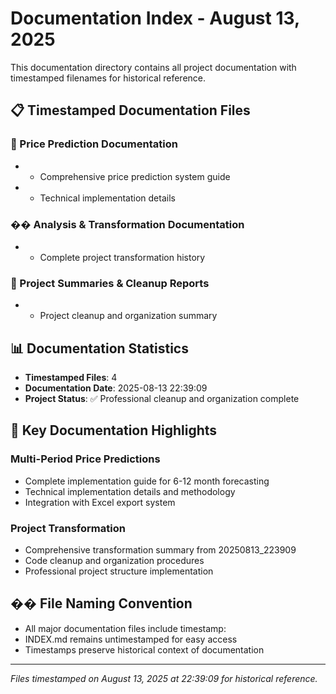 # Documentation Index - August 13, 2025

This documentation directory contains all project documentation with timestamped filenames for historical reference.

## 📋 Timestamped Documentation Files

### 🔮 Price Prediction Documentation
-  - Comprehensive price prediction system guide
-  - Technical implementation details

### �� Analysis & Transformation Documentation  
-  - Complete project transformation history

### 📝 Project Summaries & Cleanup Reports
-  - Project cleanup and organization summary

## 📊 Documentation Statistics
- **Timestamped Files**: 4
- **Documentation Date**: 2025-08-13 22:39:09
- **Project Status**: ✅ Professional cleanup and organization complete

## 🎯 Key Documentation Highlights

### Multi-Period Price Predictions
- Complete implementation guide for 6-12 month forecasting
- Technical implementation details and methodology
- Integration with Excel export system

### Project Transformation
- Comprehensive transformation summary from 20250813_223909
- Code cleanup and organization procedures
- Professional project structure implementation

## �� File Naming Convention
- All major documentation files include timestamp: 
- INDEX.md remains untimestamped for easy access
- Timestamps preserve historical context of documentation

---
*Files timestamped on August 13, 2025 at 22:39:09 for historical reference.*
